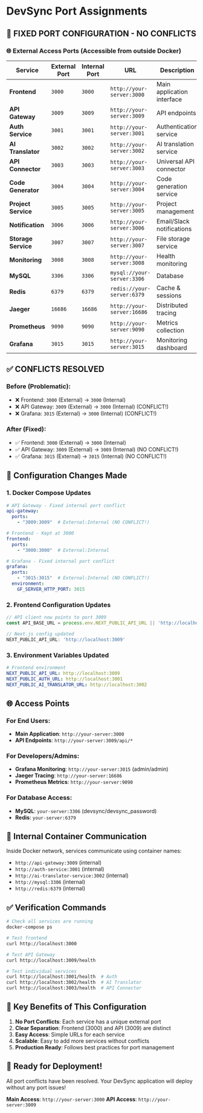 # DevSync Port Assignments

## 🚀 **FIXED PORT CONFIGURATION - NO CONFLICTS**

### **🌐 External Access Ports (Accessible from outside Docker)**

| Service | External Port | Internal Port | URL | Description |
|---------|---------------|---------------|-----|-------------|
| **Frontend** | `3000` | `3000` | `http://your-server:3000` | Main application interface |
| **API Gateway** | `3009` | `3009` | `http://your-server:3009` | API endpoints |
| **Auth Service** | `3001` | `3001` | `http://your-server:3001` | Authentication service |
| **AI Translator** | `3002` | `3002` | `http://your-server:3002` | AI translation service |
| **API Connector** | `3003` | `3003` | `http://your-server:3003` | Universal API connector |
| **Code Generator** | `3004` | `3004` | `http://your-server:3004` | Code generation service |
| **Project Service** | `3005` | `3005` | `http://your-server:3005` | Project management |
| **Notification** | `3006` | `3006` | `http://your-server:3006` | Email/Slack notifications |
| **Storage Service** | `3007` | `3007` | `http://your-server:3007` | File storage service |
| **Monitoring** | `3008` | `3008` | `http://your-server:3008` | Health monitoring |
| **MySQL** | `3306` | `3306` | `mysql://your-server:3306` | Database |
| **Redis** | `6379` | `6379` | `redis://your-server:6379` | Cache & sessions |
| **Jaeger** | `16686` | `16686` | `http://your-server:16686` | Distributed tracing |
| **Prometheus** | `9090` | `9090` | `http://your-server:9090` | Metrics collection |
| **Grafana** | `3015` | `3015` | `http://your-server:3015` | Monitoring dashboard |

## ✅ **CONFLICTS RESOLVED**

### **Before (Problematic):**
- ❌ Frontend: `3000` (External) → `3000` (Internal)
- ❌ API Gateway: `3009` (External) → `3000` (Internal) (CONFLICT!)
- ❌ Grafana: `3015` (External) → `3000` (Internal) (CONFLICT!)

### **After (Fixed):**
- ✅ Frontend: `3000` (External) → `3000` (Internal)
- ✅ API Gateway: `3009` (External) → `3009` (Internal) (NO CONFLICT!)
- ✅ Grafana: `3015` (External) → `3015` (Internal) (NO CONFLICT!)

## 🔧 **Configuration Changes Made**

### **1. Docker Compose Updates**
```yaml
# API Gateway - Fixed internal port conflict
api-gateway:
  ports:
    - "3009:3009"  # External:Internal (NO CONFLICT!)

# Frontend - Kept at 3000
frontend:
  ports:
    - "3000:3000"  # External:Internal

# Grafana - Fixed internal port conflict
grafana:
  ports:
    - "3015:3015"  # External:Internal (NO CONFLICT!)
  environment:
    GF_SERVER_HTTP_PORT: 3015
```

### **2. Frontend Configuration Updates**
```javascript
// API client now points to port 3009
const API_BASE_URL = process.env.NEXT_PUBLIC_API_URL || 'http://localhost:3009';

// Next.js config updated
NEXT_PUBLIC_API_URL: 'http://localhost:3009'
```

### **3. Environment Variables Updated**
```yaml
# Frontend environment
NEXT_PUBLIC_API_URL: http://localhost:3009
NEXT_PUBLIC_AUTH_URL: http://localhost:3001
NEXT_PUBLIC_AI_TRANSLATOR_URL: http://localhost:3002
```

## 🌐 **Access Points**

### **For End Users:**
- **Main Application**: `http://your-server:3000`
- **API Endpoints**: `http://your-server:3009/api/*`

### **For Developers/Admins:**
- **Grafana Monitoring**: `http://your-server:3015` (admin/admin)
- **Jaeger Tracing**: `http://your-server:16686`
- **Prometheus Metrics**: `http://your-server:9090`

### **For Database Access:**
- **MySQL**: `your-server:3306` (devsync/devsync_password)
- **Redis**: `your-server:6379`

## 🔄 **Internal Container Communication**

Inside Docker network, services communicate using container names:
- `http://api-gateway:3009` (internal)
- `http://auth-service:3001` (internal)
- `http://ai-translator-service:3002` (internal)
- `http://mysql:3306` (internal)
- `http://redis:6379` (internal)

## ✅ **Verification Commands**

```bash
# Check all services are running
docker-compose ps

# Test frontend
curl http://localhost:3000

# Test API Gateway
curl http://localhost:3009/health

# Test individual services
curl http://localhost:3001/health  # Auth
curl http://localhost:3002/health  # AI Translator
curl http://localhost:3003/health  # API Connector
```

## 🎯 **Key Benefits of This Configuration**

1. **No Port Conflicts**: Each service has a unique external port
2. **Clear Separation**: Frontend (3000) and API (3009) are distinct
3. **Easy Access**: Simple URLs for each service
4. **Scalable**: Easy to add more services without conflicts
5. **Production Ready**: Follows best practices for port management

## 🚀 **Ready for Deployment!**

All port conflicts have been resolved. Your DevSync application will deploy without any port issues!

**Main Access**: `http://your-server:3000`
**API Access**: `http://your-server:3009`
